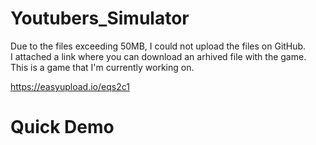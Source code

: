 # Youtubers_Simulator

Due to the files exceeding 50MB, I could not upload the files on GitHub. <br>
I attached a link where you can download an arhived file with the game. <br> 
This is a game that I'm currently working on. <br>

https://easyupload.io/eqs2c1

# Quick Demo
